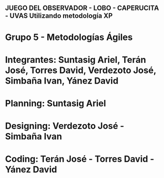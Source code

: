 ## JUEGO DEL OBSERVADOR - LOBO - CAPERUCITA - UVAS Utilizando metodología XP
# Grupo 5 - Metodologías Ágiles
# Integrantes: Suntasig Ariel, Terán José, Torres David, Verdezoto José, Simbaña Ivan, Yánez David

# Planning: Suntasig Ariel
# Designing: Verdezoto José - Simbaña Ivan
# Coding: Terán José - Torres David - Yánez David